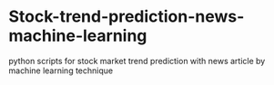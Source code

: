 # Stock-trend-prediction-news-machine-learning
python scripts for stock market trend prediction with news article by machine learning technique
